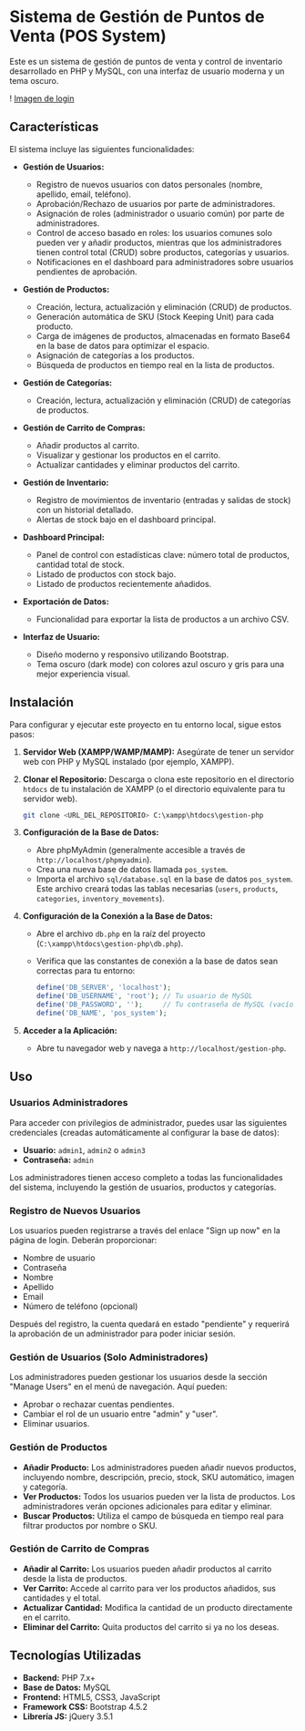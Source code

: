 # Sistema de Gestión de Puntos de Venta (POS System)

Este es un sistema de gestión de puntos de venta y control de inventario desarrollado en PHP y MySQL, con una interfaz de usuario moderna y un tema oscuro.

! [Imagen de login](img/gestion1.png)

## Características

El sistema incluye las siguientes funcionalidades:

*   **Gestión de Usuarios:**
    *   Registro de nuevos usuarios con datos personales (nombre, apellido, email, teléfono).
    *   Aprobación/Rechazo de usuarios por parte de administradores.
    *   Asignación de roles (administrador o usuario común) por parte de administradores.
    *   Control de acceso basado en roles: los usuarios comunes solo pueden ver y añadir productos, mientras que los administradores tienen control total (CRUD) sobre productos, categorías y usuarios.
    *   Notificaciones en el dashboard para administradores sobre usuarios pendientes de aprobación.

*   **Gestión de Productos:**
    *   Creación, lectura, actualización y eliminación (CRUD) de productos.
    *   Generación automática de SKU (Stock Keeping Unit) para cada producto.
    *   Carga de imágenes de productos, almacenadas en formato Base64 en la base de datos para optimizar el espacio.
    *   Asignación de categorías a los productos.
    *   Búsqueda de productos en tiempo real en la lista de productos.

*   **Gestión de Categorías:**
    *   Creación, lectura, actualización y eliminación (CRUD) de categorías de productos.

*   **Gestión de Carrito de Compras:**
    *   Añadir productos al carrito.
    *   Visualizar y gestionar los productos en el carrito.
    *   Actualizar cantidades y eliminar productos del carrito.

*   **Gestión de Inventario:**
    *   Registro de movimientos de inventario (entradas y salidas de stock) con un historial detallado.
    *   Alertas de stock bajo en el dashboard principal.

*   **Dashboard Principal:**
    *   Panel de control con estadísticas clave: número total de productos, cantidad total de stock.
    *   Listado de productos con stock bajo.
    *   Listado de productos recientemente añadidos.

*   **Exportación de Datos:**
    *   Funcionalidad para exportar la lista de productos a un archivo CSV.

*   **Interfaz de Usuario:**
    *   Diseño moderno y responsivo utilizando Bootstrap.
    *   Tema oscuro (dark mode) con colores azul oscuro y gris para una mejor experiencia visual.

## Instalación

Para configurar y ejecutar este proyecto en tu entorno local, sigue estos pasos:

1.  **Servidor Web (XAMPP/WAMP/MAMP):** Asegúrate de tener un servidor web con PHP y MySQL instalado (por ejemplo, XAMPP).

2.  **Clonar el Repositorio:** Descarga o clona este repositorio en el directorio `htdocs` de tu instalación de XAMPP (o el directorio equivalente para tu servidor web).

    ```bash
    git clone <URL_DEL_REPOSITORIO> C:\xampp\htdocs\gestion-php
    ```

3.  **Configuración de la Base de Datos:**
    *   Abre phpMyAdmin (generalmente accesible a través de `http://localhost/phpmyadmin`).
    *   Crea una nueva base de datos llamada `pos_system`.
    *   Importa el archivo `sql/database.sql` en la base de datos `pos_system`. Este archivo creará todas las tablas necesarias (`users`, `products`, `categories`, `inventory_movements`).

4.  **Configuración de la Conexión a la Base de Datos:**
    *   Abre el archivo `db.php` en la raíz del proyecto (`C:\xampp\htdocs\gestion-php\db.php`).
    *   Verifica que las constantes de conexión a la base de datos sean correctas para tu entorno:

        ```php
        define('DB_SERVER', 'localhost');
        define('DB_USERNAME', 'root'); // Tu usuario de MySQL
        define('DB_PASSWORD', '');     // Tu contraseña de MySQL (vacío por defecto en XAMPP)
        define('DB_NAME', 'pos_system');
        ```

5.  **Acceder a la Aplicación:**
    *   Abre tu navegador web y navega a `http://localhost/gestion-php`.

## Uso

### Usuarios Administradores

Para acceder con privilegios de administrador, puedes usar las siguientes credenciales (creadas automáticamente al configurar la base de datos):

*   **Usuario:** `admin1`, `admin2` o `admin3`
*   **Contraseña:** `admin`

Los administradores tienen acceso completo a todas las funcionalidades del sistema, incluyendo la gestión de usuarios, productos y categorías.

### Registro de Nuevos Usuarios

Los usuarios pueden registrarse a través del enlace "Sign up now" en la página de login. Deberán proporcionar:

*   Nombre de usuario
*   Contraseña
*   Nombre
*   Apellido
*   Email
*   Número de teléfono (opcional)

Después del registro, la cuenta quedará en estado "pendiente" y requerirá la aprobación de un administrador para poder iniciar sesión.

### Gestión de Usuarios (Solo Administradores)

Los administradores pueden gestionar los usuarios desde la sección "Manage Users" en el menú de navegación. Aquí pueden:

*   Aprobar o rechazar cuentas pendientes.
*   Cambiar el rol de un usuario entre "admin" y "user".
*   Eliminar usuarios.

### Gestión de Productos

*   **Añadir Producto:** Los administradores pueden añadir nuevos productos, incluyendo nombre, descripción, precio, stock, SKU automático, imagen y categoría.
*   **Ver Productos:** Todos los usuarios pueden ver la lista de productos. Los administradores verán opciones adicionales para editar y eliminar.
*   **Buscar Productos:** Utiliza el campo de búsqueda en tiempo real para filtrar productos por nombre o SKU.

### Gestión de Carrito de Compras

*   **Añadir al Carrito:** Los usuarios pueden añadir productos al carrito desde la lista de productos.
*   **Ver Carrito:** Accede al carrito para ver los productos añadidos, sus cantidades y el total.
*   **Actualizar Cantidad:** Modifica la cantidad de un producto directamente en el carrito.
*   **Eliminar del Carrito:** Quita productos del carrito si ya no los deseas.

## Tecnologías Utilizadas

*   **Backend:** PHP 7.x+
*   **Base de Datos:** MySQL
*   **Frontend:** HTML5, CSS3, JavaScript
*   **Framework CSS:** Bootstrap 4.5.2
*   **Librería JS:** jQuery 3.5.1

